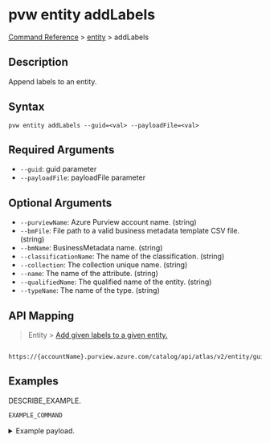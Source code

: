# pvw entity addLabels
[Command Reference](../../../README.md#command-reference) > [entity](./main.md) > addLabels

## Description
Append labels to an entity.

## Syntax
```
pvw entity addLabels --guid=<val> --payloadFile=<val>
```

## Required Arguments
- `--guid`: guid parameter
- `--payloadFile`: payloadFile parameter

## Optional Arguments
- `--purviewName`: Azure Purview account name. (string)
- `--bmFile`: File path to a valid business metadata template CSV file. (string)
- `--bmName`: BusinessMetadata name. (string)
- `--classificationName`: The name of the classification. (string)
- `--collection`: The collection unique name. (string)
- `--name`: The name of the attribute. (string)
- `--qualifiedName`: The qualified name of the entity. (string)
- `--typeName`: The name of the type. (string)

## API Mapping
 > Entity > [Add given labels to a given entity.]()
```
 https://{accountName}.purview.azure.com/catalog/api/atlas/v2/entity/guid/{guid}/labels
```

## Examples
DESCRIBE_EXAMPLE.
```powershell
EXAMPLE_COMMAND
```
<details><summary>Example payload.</summary>
<p>

```json
PASTE_JSON_HERE
```
</p>
</details>